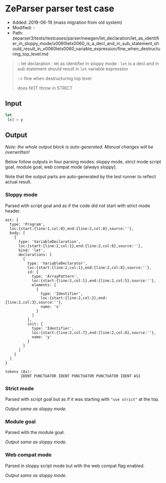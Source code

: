 # ZeParser parser test case

- Added: 2019-06-19 (mass migration from old system)
- Modified: -
- Path: zeparser3/tests/testcases/parser/newgen/let_declaration/let_as_identifier_in_sloppy_mode/x0060letx0060_is_a_decl_and_in_sub_statement_should_result_in_x0060letx0060_variable_expression/fine_when_destructuring_top_level.md

> :: let declaration : let as identifier in sloppy mode : `let` is a decl and in sub statement should result in `let` variable expression
>
> ::> fine when destructuring top level
>
> does NOT throw in STRICT

## Input

`````js
let 
 [x] = y
`````

## Output

_Note: the whole output block is auto-generated. Manual changes will be overwritten!_

Below follow outputs in four parsing modes: sloppy mode, strict mode script goal, module goal, web compat mode (always sloppy).

Note that the output parts are auto-generated by the test runner to reflect actual result.

### Sloppy mode

Parsed with script goal and as if the code did not start with strict mode header.

`````
ast: {
  type: 'Program',
  loc:{start:{line:1,col:0},end:{line:2,col:8},source:''},
  body: [
    {
      type: 'VariableDeclaration',
      loc:{start:{line:2,col:1},end:{line:2,col:8},source:''},
      kind: 'let',
      declarations: [
        {
          type: 'VariableDeclarator',
          loc:{start:{line:2,col:1},end:{line:2,col:8},source:''},
          id: {
            type: 'ArrayPattern',
            loc:{start:{line:2,col:1},end:{line:2,col:5},source:''},
            elements: [
              {
                type: 'Identifier',
                loc:{start:{line:2,col:2},end:{line:2,col:3},source:''},
                name: 'x'
              }
            ]
          },
          init: {
            type: 'Identifier',
            loc:{start:{line:2,col:7},end:{line:2,col:8},source:''},
            name: 'y'
          }
        }
      ]
    }
  ]
}

tokens (8x):
       IDENT PUNCTUATOR IDENT PUNCTUATOR PUNCTUATOR IDENT ASI
`````

### Strict mode

Parsed with script goal but as if it was starting with `"use strict"` at the top.

_Output same as sloppy mode._

### Module goal

Parsed with the module goal.

_Output same as sloppy mode._

### Web compat mode

Parsed in sloppy script mode but with the web compat flag enabled.

_Output same as sloppy mode._

